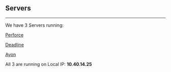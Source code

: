 ## Servers
---

We have 3 Servers running:

[Perforce](https://github.com/Arbint/UIWPerforce)

[Deadline](https://github.com/Arbint/UIWDeadline)

[Ayon](http://10.40.14.25:5000/dashboard/tasks)

All 3 are running on Local IP: **10.40.14.25**